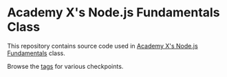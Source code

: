 # Academy X's Node.js Fundamentals Class

This repository contains source code used in [Academy X's Node.js Fundamentals](http://www.academyx.com/training/san_francisco/javascript/node.js/) class.

Browse the [tags](https://github.com/m14t/academyx-node-fundamentals/tags) for various checkpoints.
